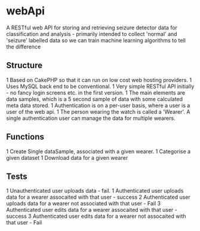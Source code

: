 # webApi
A RESTful web API for storing and retrieving seizure detector data for classification and analysis - primarily intended to collect 'normal' and 'seizure' labelled data so we can train machine learning algorithms to tell the difference

## Structure
 1 Based on CakePHP so that it can run on low cost web hosting providers.
 1 Uses MySQL back end to be conventional.
 1 Very simple RESTful API initially - no fancy login screens etc. in the first version.
 1 The main elements are data samples, which is a 5 second sample of data with some calculated meta data stored.
 1 Authentication is on a per-user basis, where a user is a user of the web api.
 1 The person wearing the watch is called a 'Wearer'.   A single authentication user can manage the data for multiple wearers.
 

## Functions
  1 Create Single dataSample, associated with a given wearer.
  1 Categorise a given dataset
  1 Download data for a given wearer
  
  
## Tests
  1 Unauthenticated user uploads data - fail.
  1 Authenticated user uploads data for a wearer assocaited with that user - success
  2 Authenticated user uploads data for a wearer not associated with that user - Fail
  3 Authenticated user edits data for a wearer assocaited with that user - success
  3 Authenticated user edits data for a wearer not assocaited with that user - Fail
